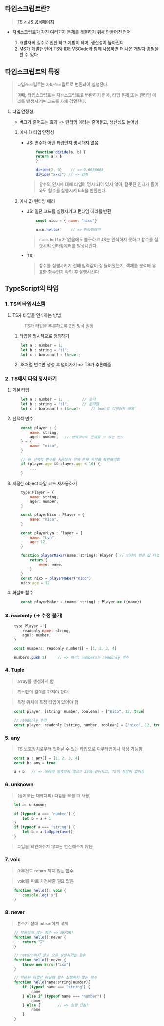## 타입스크립트란?
> [TS > JS 공식페이지](https://www.typescriptlang.org/play?#code/Q)
- 자바스크립트가 가진 여러가지 문제를 해결하기 위해 만들어진 언어

    1. 개발자의 실수로 인한 버그 예방이 되며, 생산성이 높아진다.
    2. MS가 개발한 언어 TS와 IDE VSCode와 함께 사용하면 더 나은 개발자 경험을 할 수 있다

## 타입스크립트의 특징
> 타입스크립트는 자바스크립트로 변환되어 실행된다. 
>
> 이때, 타입스크립트는 자바스크립트로 변환하기 전에, 타입 문제 또는 런타임 에러를 발생시키는 코드를 자체 검열한다.

1. 타입 안정성
    - 버그가 줄어드는 효과 => 런타임 에러는 줄어들고, 생산성도 늘어남
    
    1. 예시 1) 타입 안정성
        - JS: 변수가 어떤 타입인지 명시하지 않음
            ```js
                function divide(a, b) {
                return a / b
                }

                divide(2, 3)    // => 0.6666666
                divide("xxxx") // => NaN
            ```
            > 함수의 인자에 대해 타입이 명시 되어 있지 않아, 잘못된 인자가 들어와도 함수를 실행시켜 `NaN`을 반환한다.

    2. 예시 2) 런타임 에러
        - JS: 일단 코드를 실행시키고 런타임 에러를 반환
            ```js
                const nico = { name: "nico"}

                nico.hello()    // => 런타임에러
            ```
            > `nico.hello` 가 없음에도 불구하고 JS는 인식하지 못하고 함수를 실행시켜 런타임에러를 발생시킨다.

        - TS
            > 함수를 실행시키기 전에 입력값이 잘 들어왔는지, 객체를 분석해 유효한 함수인지 확인 후 실행시킨다


## TypeScript의 타입

### 1. TS의 타입시스템
1. TS가 타입을 인식하는 방법
    > TS가 타입을 추론하도록 2번 방식 권장

    1. 타입을 명시적으로 정의하기
    ```js
        let a : number = 1;
        let b : string = "i1";
        let c : boolean[] = [true];
    ```

    2. JS처럼 변수만 생성 후 넘어가기 => TS가 추론해줌

### 2. TS에서 타입 명시하기
1. 기본 타입
    ```js
        let a : number = 1;         // 숫자
        let b : string = "i1";      // 문자열
        let c : boolean[] = [true];     // bool로 이루어진 배열
    ```
2. 선택적 변수
    ```js
        const player : {
            name: string,
            age?: number,   // 선택적으로 존재할 수 있는 변수
        } = {
            name: "nico",
        }

        // 단 선택적 변수를 사용하기 전에 존재 유무를 확인해야함
        if (player.age && player.age < 10) {
            ...
        }
    ```
3. 지정한 object 타입 코드 재사용하기
    ```js
        type Player = {
            name: string,
            age?: number,
        }

        const playerNico : Player = {
            name: "nico",
        }

        const playerLyn : Player = {
            name: "Lyn",
            age: 12,
        }
    ```
    ```js
        function playerMaker(name: string): Player { // 인자와 반환 값 타입 지정
            return {
                name: name,
            }
        }
        const nico = playerMaker("nico")
        nico.age = 12
    ```
4. 화살표 함수
    ```js
        const playerMaker = (name: string) : Player => ({name})
    ```

### 3. readonly (=> 수정 불가)
```js
    type Player = {
        readonly name: string, 
        age?: number,
    }

    const numbers: readonly number[] = [1, 2, 3, 4]

    numbers.push(1)     // => 에러: numbers는 readonly 변수
```

### 4. Tuple
> array를 생성하게 함

> 최소한의 길이를 가져야 한다.

> 특정 위치에 특정 타입이 있어야 함

```js
    const player: [string, number, boolean] = ["nico", 12, true]
    
    // readonly 추가
    const player: readonly [string, number, boolean] = ["nico", 12, true]
```

### 5. any
> TS 보호장치로부터 벗어날 수 있는 타입으로 아무타입이나 작성 가능함
```js
    const a : any[] = [1, 2, 3, 4]
    const b: any = true

    a + b   // => 에러가 발생하지 않으며 JS와 같아지고, TS의 장점이 없어짐
```

### 6. unknown 
> (들어오는 데이터의) 타입을 모를 때 사용
 
```js
    let a: unknown;

    if (typeof a === 'number') {
        let b = a + 1
    }
    if (typeof a === 'string') {
        let b = a.toUpperCase();
    }
```
> 타입을 확인해주지 않고는 연산해주지 않음


### 7. void
> 아무것도 return 하지 않는 함수

> void를 따로 지정해줄 필요 없음

```js
    function hello(): void {
        console.log('x')
    }
```

### 8. never
> 함수가 절대 retrun하지 않게 
```js
    // 작동하지 않는 함수 => ERROR!
    function hello():never {
        return "X"
    }

    // return하지 않고 오류 발생시키는 함수
    function hello():never {
        throw new Error("xxx")
    }
```
```js
    // 허용된 타입이 아닐때 함수 실행하지 않는 함수
    function hello(name:string|number){
        if (typeof name === "string") {
            name
        } else if (typeof name === "number") {
            name
        } else {        // => 실행 안됨!
            name
        }
    }
```